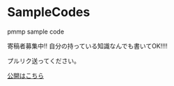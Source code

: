 # SampleCodes
pmmp sample code

 寄稿者募集中!! 自分の持っている知識なんでも書いてOK!!!!

プルリク送ってください。

<a href="https://soradore.github.io/SampleCodes" target="_blank">公開はこちら</a>

